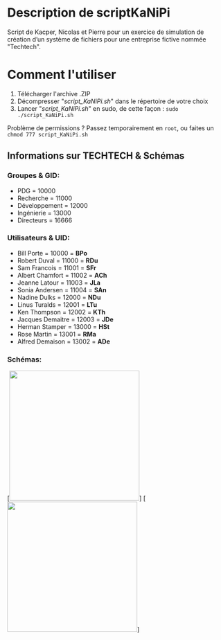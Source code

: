# Description de scriptKaNiPi
Script de Kacper, Nicolas et Pierre pour un exercice de simulation de création d’un système de fichiers pour une entreprise fictive nommée "Techtech".

# Comment l'utiliser
1. Télécharger l'archive .ZIP
2. Décompresser "_script_KaNiPi.sh_" dans le répertoire de votre choix
3. Lancer "_script_KaNiPi.sh_" en sudo, de cette façon : `sudo ./script_KaNiPi.sh`

Problème de permissions ? Passez temporairement en `root`, ou faites un `chmod 777 script_KaNiPi.sh`

## Informations sur TECHTECH & Schémas
### Groupes & GID:
* PDG = 10000
* Recherche = 11000
* Développement = 12000
* Ingénierie = 13000
* Directeurs = 16666

### Utilisateurs & UID:
* Bill Porte = 10000 = __BPo__ 
* Robert Duval = 11000 = __RDu__ 
* Sam Francois = 11001 = __SFr__ 
* Albert Chamfort = 11002 = __ACh__ 
* Jeanne Latour = 11003 = __JLa__ 
* Sonia Andersen = 11004 = __SAn__ 
* Nadine Dulks = 12000 = __NDu__ 
* Linus Turalds = 12001 = __LTu__ 
* Ken Thompson = 12002 = __KTh__ 
* Jacques Demaitre = 12003 = __JDe__ 
* Herman Stamper = 13000 = __HSt__ 
* Rose Martin = 13001 = __RMa__ 
* Alfred Demaison = 13002 = __ADe__ 

### Schémas:
[<img height="300px" src="https://i.imgur.com/4XJFSxb.png" />] [<img height="300px" src="https://i.imgur.com/dtauHZp.png" />]
